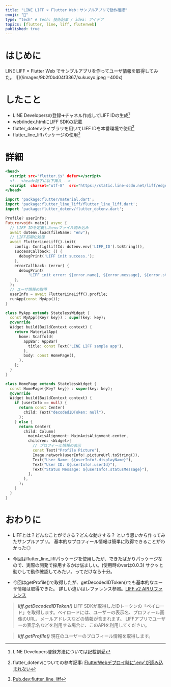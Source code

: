 ```yaml
---
title: "LINE LIFF × Flutter Web：サンプルアプリで動作確認"
emoji: "📑"
type: "tech" # tech: 技術記事 / idea: アイデア
topics: [flutter, line, liff, fluterweb]
published: true
---
```


# はじめに
LINE LIFF × Flutter Web でサンプルアプリを作ってユーザ情報を取得してみた。
![](/images/9b2f0bd04f3367/sukusyo.jpeg =400x)

# したこと
- LINE Developersの登録➜チャネル作成してLIFF IDの生成[^1]
- web/index.htmlにLIFF SDKの記載
- flutter_dotenvライブラリを用いてLIFF IDを本番環境で使用[^2]
- flutter_line_liffパッケージの使用[^3]

# 詳細
```html:index.html
<head>
  <script src="flutter.js" defer></script>
  <!-- <head>配下に以下挿入 -->
  <script  charset="utf-8"  src="https://static.line-scdn.net/liff/edge/versions/2.20.3/sdk.js"></script>
</head>
```

```dart:main.dart
import 'package:flutter/material.dart';
import 'package:flutter_line_liff/flutter_line_liff.dart';
import 'package:flutter_dotenv/flutter_dotenv.dart';

Profile? userInfo;
Future<void> main() async {
  // LIFF IDを定義したenvファイル読み込み
  await dotenv.load(fileName: "env");
  // LIFF初期化処理
  await FlutterLineLiff().init(
    config: Config(liffId: dotenv.env['LIFF_ID'].toString()),
    successCallback: () {
      debugPrint('LIFF init success.');
    },
    errorCallback: (error) {
      debugPrint(
          'LIFF init error: ${error.name}, ${error.message}, ${error.stack}');
    },
  );
  // ユーザ情報の取得
  userInfo = await FlutterLineLiff().profile;
  runApp(const MyApp());
}

class MyApp extends StatelessWidget {
  const MyApp({Key? key}) : super(key: key);
  @override
  Widget build(BuildContext context) {
    return MaterialApp(
      home: Scaffold(
        appBar: AppBar(
          title: const Text('LINE LIFF sample app'),
        ),
        body: const HomePage(),
      ),
    );
  }
}

class HomePage extends StatelessWidget {
  const HomePage({Key? key}) : super(key: key);
  @override
  Widget build(BuildContext context) {
    if (userInfo == null) {
      return const Center(
        child: Text("decodedIDToken: null"),
      );
    } else {
      return Center(
        child: Column(
          mainAxisAlignment: MainAxisAlignment.center,
          children: <Widget>[
            // プロフィール情報の表示
            const Text("Profile Picture"),
            Image.network(userInfo!.pictureUrl.toString()),
            Text("User Name: ${userInfo!.displayName}"),
            Text("User ID: ${userInfo!.userId}"),
            Text("Status Message: ${userInfo!.statusMessage}"),
          ],
        ),
      );
    }
  }
}
```


# おわりに
- LIFFとは？どんなことができる？どんな動きする？
という思いから作ってみたサンプルアプリ。
基本的なプロフィール情報は簡単に取得できることがわかった◎

- 今回はflutter_line_liffパッケージを使用したが、できたばかりパッケージなので、実際の開発で採用するかは悩ましい。(使用時のverは0.0.3)
サクッと動かして動作確認してみたい。ってだけなら十分。
<!-- パッケージ使用せずに実装するならjsモジュールを使用してjsのコードをdartに変換する必要あり？ -->

- 今回はgetProfile()で取得したが、getDecodedIDToken()でも基本的なユーザ情報は取得できた。
詳しい違いはレファレンス参照。[LIFF v2 APIリファレンス](https://developers.line.biz/ja/reference/liff/#get-profile)

> ***liff.getDecodedIDToken()***
> LIFF SDKが取得したIDトークンの「ペイロード」を取得します。ペイロードには、ユーザーの表示名、プロフィール画像のURL、メールアドレスなどの情報が含まれます。
> LIFFアプリでユーザーの表示名などを利用する場合に、このAPIを利用してください。

> ***liff.getProfile()***
> 現在のユーザーのプロフィール情報を取得します。




<!-- ※今回のサンプルアプリではLINEログインは実装していない -->

[^1]: LINE Developers登録方法については記載割愛
[^2]: flutter_dotenvについての参考記事: [FlutterWebデプロイ時に'.env'が読み込まれない](https://zenn.dev/tsukatsuka1783/articles/64c9e06d516a3e)
[^3]: [Pub.dev:flutter_line_liff](https://pub.dev/packages/flutter_line_liff)
